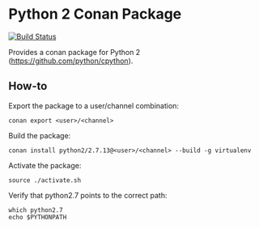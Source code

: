 # Python 2 Conan Package

[![Build Status](https://travis-ci.org/dcvetko/conan-python2.svg?branch=master)](https://travis-ci.org/dcvetko/conan-python2)

Provides a conan package for Python 2 (https://github.com/python/cpython).

## How-to

Export the package to a user/channel combination:
```
conan export <user>/<channel>
```

Build the package:
```
conan install python2/2.7.13@<user>/<channel> --build -g virtualenv
```

Activate the package:
```
source ./activate.sh
```

Verify that python2.7 points to the correct path:
```
which python2.7
echo $PYTHONPATH
```
